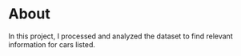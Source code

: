 # About

In this project, I processed and analyzed the dataset to find relevant information for cars listed.
